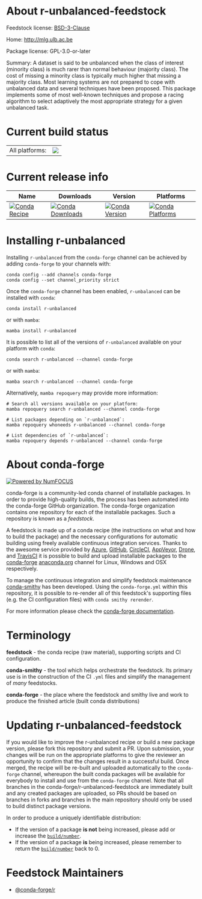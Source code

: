 About r-unbalanced-feedstock
============================

Feedstock license: [BSD-3-Clause](https://github.com/conda-forge/r-unbalanced-feedstock/blob/main/LICENSE.txt)

Home: http://mlg.ulb.ac.be

Package license: GPL-3.0-or-later

Summary: A dataset is said to be unbalanced when the class of interest (minority class) is much rarer than normal behaviour (majority class). The cost of missing a minority class is typically much higher that missing a majority class. Most learning systems are not prepared to cope with unbalanced data and several techniques have been proposed. This package implements some of most well-known techniques and propose a racing algorithm to select adaptively the most appropriate strategy for a given unbalanced task.

Current build status
====================


<table><tr><td>All platforms:</td>
    <td>
      <a href="https://dev.azure.com/conda-forge/feedstock-builds/_build/latest?definitionId=9883&branchName=main">
        <img src="https://dev.azure.com/conda-forge/feedstock-builds/_apis/build/status/r-unbalanced-feedstock?branchName=main">
      </a>
    </td>
  </tr>
</table>

Current release info
====================

| Name | Downloads | Version | Platforms |
| --- | --- | --- | --- |
| [![Conda Recipe](https://img.shields.io/badge/recipe-r--unbalanced-green.svg)](https://anaconda.org/conda-forge/r-unbalanced) | [![Conda Downloads](https://img.shields.io/conda/dn/conda-forge/r-unbalanced.svg)](https://anaconda.org/conda-forge/r-unbalanced) | [![Conda Version](https://img.shields.io/conda/vn/conda-forge/r-unbalanced.svg)](https://anaconda.org/conda-forge/r-unbalanced) | [![Conda Platforms](https://img.shields.io/conda/pn/conda-forge/r-unbalanced.svg)](https://anaconda.org/conda-forge/r-unbalanced) |

Installing r-unbalanced
=======================

Installing `r-unbalanced` from the `conda-forge` channel can be achieved by adding `conda-forge` to your channels with:

```
conda config --add channels conda-forge
conda config --set channel_priority strict
```

Once the `conda-forge` channel has been enabled, `r-unbalanced` can be installed with `conda`:

```
conda install r-unbalanced
```

or with `mamba`:

```
mamba install r-unbalanced
```

It is possible to list all of the versions of `r-unbalanced` available on your platform with `conda`:

```
conda search r-unbalanced --channel conda-forge
```

or with `mamba`:

```
mamba search r-unbalanced --channel conda-forge
```

Alternatively, `mamba repoquery` may provide more information:

```
# Search all versions available on your platform:
mamba repoquery search r-unbalanced --channel conda-forge

# List packages depending on `r-unbalanced`:
mamba repoquery whoneeds r-unbalanced --channel conda-forge

# List dependencies of `r-unbalanced`:
mamba repoquery depends r-unbalanced --channel conda-forge
```


About conda-forge
=================

[![Powered by
NumFOCUS](https://img.shields.io/badge/powered%20by-NumFOCUS-orange.svg?style=flat&colorA=E1523D&colorB=007D8A)](https://numfocus.org)

conda-forge is a community-led conda channel of installable packages.
In order to provide high-quality builds, the process has been automated into the
conda-forge GitHub organization. The conda-forge organization contains one repository
for each of the installable packages. Such a repository is known as a *feedstock*.

A feedstock is made up of a conda recipe (the instructions on what and how to build
the package) and the necessary configurations for automatic building using freely
available continuous integration services. Thanks to the awesome service provided by
[Azure](https://azure.microsoft.com/en-us/services/devops/), [GitHub](https://github.com/),
[CircleCI](https://circleci.com/), [AppVeyor](https://www.appveyor.com/),
[Drone](https://cloud.drone.io/welcome), and [TravisCI](https://travis-ci.com/)
it is possible to build and upload installable packages to the
[conda-forge](https://anaconda.org/conda-forge) [anaconda.org](https://anaconda.org/)
channel for Linux, Windows and OSX respectively.

To manage the continuous integration and simplify feedstock maintenance
[conda-smithy](https://github.com/conda-forge/conda-smithy) has been developed.
Using the ``conda-forge.yml`` within this repository, it is possible to re-render all of
this feedstock's supporting files (e.g. the CI configuration files) with ``conda smithy rerender``.

For more information please check the [conda-forge documentation](https://conda-forge.org/docs/).

Terminology
===========

**feedstock** - the conda recipe (raw material), supporting scripts and CI configuration.

**conda-smithy** - the tool which helps orchestrate the feedstock.
                   Its primary use is in the construction of the CI ``.yml`` files
                   and simplify the management of *many* feedstocks.

**conda-forge** - the place where the feedstock and smithy live and work to
                  produce the finished article (built conda distributions)


Updating r-unbalanced-feedstock
===============================

If you would like to improve the r-unbalanced recipe or build a new
package version, please fork this repository and submit a PR. Upon submission,
your changes will be run on the appropriate platforms to give the reviewer an
opportunity to confirm that the changes result in a successful build. Once
merged, the recipe will be re-built and uploaded automatically to the
`conda-forge` channel, whereupon the built conda packages will be available for
everybody to install and use from the `conda-forge` channel.
Note that all branches in the conda-forge/r-unbalanced-feedstock are
immediately built and any created packages are uploaded, so PRs should be based
on branches in forks and branches in the main repository should only be used to
build distinct package versions.

In order to produce a uniquely identifiable distribution:
 * If the version of a package **is not** being increased, please add or increase
   the [``build/number``](https://docs.conda.io/projects/conda-build/en/latest/resources/define-metadata.html#build-number-and-string).
 * If the version of a package **is** being increased, please remember to return
   the [``build/number``](https://docs.conda.io/projects/conda-build/en/latest/resources/define-metadata.html#build-number-and-string)
   back to 0.

Feedstock Maintainers
=====================

* [@conda-forge/r](https://github.com/conda-forge/r/)

